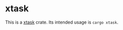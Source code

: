 # xtask

This is a [xtask](https://github.com/matklad/cargo-xtask) crate. Its intended usage is `cargo xtask`.
